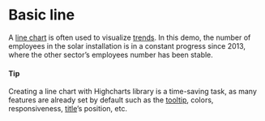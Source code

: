 # Basic line
A [line chart](https://api.highcharts.com/highcharts/plotOptions.line) is often used to visualize [trends](https://smartvikisogn.github.io/HChartsCatalog/webpages/trend.html). In this demo, the number of employees in the solar installation is in a constant progress since 2013, where the other sector’s employees number has been stable.

#### Tip
Creating a line chart with Highcharts library is a time-saving task, as many features are already set by default such as the [tooltip](http://api.highcharts.com/highcharts/tooltip), colors, responsiveness, [title](http://api.highcharts.com/highcharts/Chart.title)’s position, etc.
